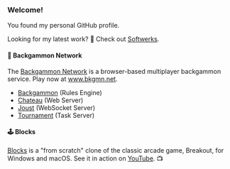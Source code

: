 ### Welcome!

You found my personal GitHub profile.

Looking for my latest work? 🚧 Check out [Softwerks](https://github.com/softwerks).

#### 🎲 Backgammon Network
The [Backgammon Network](https://www.bkgmn.net) is a browser-based multiplayer backgammon service. Play now at www.bkgmn.net.
* [Backgammon](https://github.com/softwerks/backgammon) (Rules Engine)
* [Chateau](https://github.com/softwerks/chateau) (Web Server)
* [Joust](https://github.com/softwerks/joust) (WebSocket Server)
* [Tournament](https://github.com/softwerks/tournament) (Task Server)

#### 🕹️ Blocks
[Blocks](https://github.com/sambeirne/blocks) is a "from scratch" clone of the classic arcade game, Breakout, for Windows and macOS. See it in action on [YouTube](https://youtu.be/Wg35RdfQN_w). 📺
